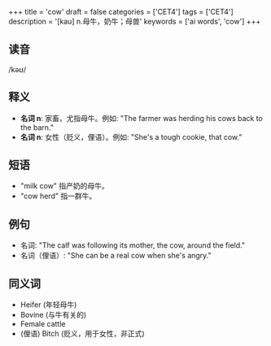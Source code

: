 +++
title = 'cow'
draft = false
categories = ['CET4']
tags = ['CET4']
description = '[kau] n.母牛，奶牛；母兽'
keywords = ['ai words', 'cow']
+++

## 读音
/kəʊ/

## 释义
- **名词 n**: 家畜，尤指母牛。例如: "The farmer was herding his cows back to the barn."
- **名词 n**: 女性（贬义，俚语）。例如: "She's a tough cookie, that cow."

## 短语
- "milk cow" 指产奶的母牛。
- "cow herd" 指一群牛。

## 例句
- 名词: "The calf was following its mother, the cow, around the field."
- 名词（俚语）: "She can be a real cow when she's angry."

## 同义词
- Heifer (年轻母牛)
- Bovine (与牛有关的)
- Female cattle
- (俚语) Bitch (贬义，用于女性，非正式)

